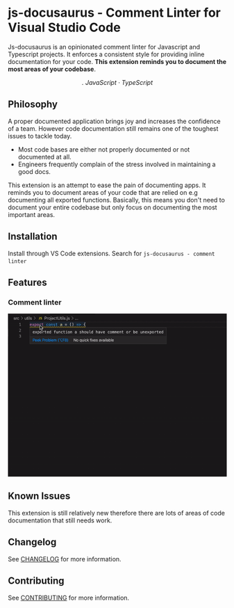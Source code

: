 # js-docusaurus - Comment Linter for Visual Studio Code

Js-docusaurus is an opinionated comment linter for Javascript and Typescript projects. It enforces a consistent style for providing inline documentation for your code. **This extension reminds you to document the most areas of your codebase**.

<p align="center">
  <em>
    . JavaScript
    · TypeScript
  </em>
<p>

## Philosophy

A proper documented application brings joy and increases the confidence of a team. However code documentation still remains one of the toughest issues to tackle today.

- Most code bases are either not properly documented or not documented at all.
- Engineers frequently complain of the stress involved in maintaining a good docs.

This extension is an attempt to ease the pain of documenting apps. It reminds you to document areas of your code that are relied on e.g documenting all exported functions. Basically, this means you don't need to document your entire codebase but only focus on documenting the most important areas.

## Installation

Install through VS Code extensions. Search for `js-docusaurus - comment linter`

## Features

### Comment linter

<p><img src="https://github.com/gbenga504/js-docusaurus/raw/master/images/feature.gif" alt="feature gif" /></p>

## Known Issues

This extension is still relatively new therefore there are lots of areas of code documentation that still needs work.

## Changelog

See [CHANGELOG](CHANGELOG.md) for more information.

## Contributing

See [CONTRIBUTING](CONTRIBUTING.md) for more information.
